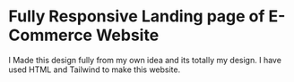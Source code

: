 <h1>Fully Responsive Landing page of E-Commerce Website  </h1>
<p>I Made this design fully from my own idea and its totally my design. I have used HTML and Tailwind to make this website.</p>
